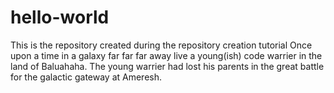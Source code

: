# hello-world
This is the repository created during the repository creation tutorial
Once upon a time in a galaxy far far far away live a young(ish) code warrier in the land of Baluahaha.  The young warrier had lost his parents in the great battle for the galactic gateway at Ameresh.
